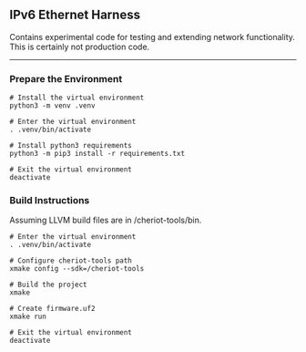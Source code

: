 ## IPv6 Ethernet Harness

Contains experimental code for testing and extending network functionality. This is certainly not production code.

---

### Prepare the Environment

```
# Install the virtual environment
python3 -m venv .venv

# Enter the virtual environment
. .venv/bin/activate

# Install python3 requirements
python3 -m pip3 install -r requirements.txt

# Exit the virtual environment
deactivate
```

### Build Instructions

Assuming LLVM build files are in /cheriot-tools/bin.

```
# Enter the virtual environment
. .venv/bin/activate

# Configure cheriot-tools path
xmake config --sdk=/cheriot-tools

# Build the project
xmake

# Create firmware.uf2
xmake run

# Exit the virtual environment
deactivate
```